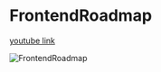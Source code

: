# FrontendRoadmap

[youtube link](https://www.youtube.com/watch?v=TTLHd3IyErM&t=716s&ab_channel=%EB%93%9C%EB%A6%BC%EC%BD%94%EB%94%A9)

![FrontendRoadmap](https://user-images.githubusercontent.com/25398946/169029419-0f444377-6fda-4ad3-92c4-99ebe3d99124.jpg)

